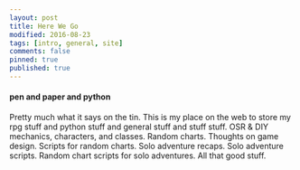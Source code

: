 ```yaml
---
layout: post
title: Here We Go
modified: 2016-08-23
tags: [intro, general, site]
comments: false
pinned: true
published: true
---
```


#### pen and paper and python

Pretty much what it says on the tin. This is my place on the web to store my rpg stuff and python stuff and general stuff and stuff stuff. OSR & DIY mechanics, characters, and classes. Random charts. Thoughts on game design. Scripts for random charts. Solo adventure recaps. Solo adventure scripts. Random chart scripts for solo adventures. All that good stuff.
